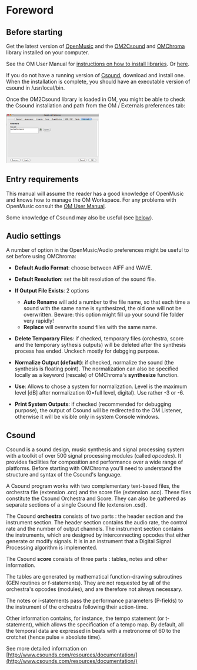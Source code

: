 # Foreword 

## Before starting

Get the latest version of [OpenMusic](https://github.com/openmusic-project/OM6/releases) and the [OM2Csound](https://github.com/openmusic-project/OM2Csound/releases) and [OMChroma](https://github.com/openmusic-project/OMChroma/releases) library installed on your computer.

See the OM User Manual for [instructions on how to install libraries](http://support.ircam.fr/docs/om/om6-manual/co/UserLibraries.html). Or [here](Load).

If you do not have a running version of [Csound](https://csound.com/download.html), download and install one. When the installation is complete, you should have an executable version of csound in /usr/local/bin. 

Once the OM2Csound library is loaded in OM, you might be able to check the Csound installation and path from the OM / Externals preferences tab:

<img src="images/Preferences_Externals.png" width="50%">

## Entry requirements

This manual will assume the reader has a good knowledge of OpenMusic and knows how to manage the OM Workspace. For any problems with OpenMusic consult the [OM User Manual](http://support.ircam.fr/docs/om/om6-manual/).

Some knowledge of Csound may also be useful (see [below](#csound)).

## Audio settings

A number of option in the OpenMusic/Audio preferences might be useful to set before using OMChroma:

- **Default Audio Format**: choose between AIFF and WAVE.

- **Default Resolution**: set the bit resolution of the sound file.

- **If Output File Exists**: 2 options
  - **Auto Rename** will add a number to the file name, so that each time a sound with the same name is synthesized, the old one will not be overwritten. Beware: this option might fill up your sound file folder very rapidly! 
  - **Replace** will overwrite sound files with the same name.

- **Delete Temporary Files**: if checked, temporary files (orchestra, score and the temporary sythesis outputs) will be deleted after the synthesis process has ended. Unckech mostly for debgging purpose.

- **Normalize Output (default)**: if checked, normalize the sound (the synthesis is floating point). The normalization can also be specified locally as a keyword (rescale) of OMChroma's **synthesize** function.

- **Use**: Allows to chose a system for normalization. Level is the maximum level [dB] after normalization (0=full level, digital). Use rather -3 or -6.

- **Print System Outputs**: if checked (recommended for debugging purpose), the output of Csound will be redirected to the OM Listener, otherwise it will be visible only in system Console windows.


## Csound

Csound is a sound design, music synthesis and signal processing system with a toolkit of over 500 signal processing modules (called _opcodes_). It provides facilities for composition and performance over a wide range of platforms. Before starting with OMChroma you'll need to understand the structure and syntax of the Csound's language.

A Csound program works with two complementary text-based files, the orchestra file (extension .orc) and the score file (extension .sco). These files constitute the Csound Orchestra and Score. They can also be gathered as separate sections of a single Csound file (extension .csd).

The Csound **orchestra** consists of two parts : the header section and the instrument section. The header section contains the audio rate, the control rate and the number of output channels. The instrument section contains the instruments, which are designed by interconnecting opcodes that either generate or modify signals. It is in an instrument that a Digital Signal Processing algorithm is implemented.

The Csound **score** consists of three parts : tables, notes and other information.

The tables are generated by mathematical function-drawing subroutines (GEN routines or f-statements). They are not requested by all of the orchestra's opcodes (modules), and are therefore not always necessary.

The notes or i-statements pass the performance parameters (P-fields) to the instrument of the orchestra following their action-time.

Other information contains, for instance, the tempo statement (or t-statement), which allows the specification of a tempo map. By default, all the temporal data are expressed in beats with a metronome of 60 to the crotchet (hence pulse = absolute time).

See more detailed information on [http://www.csounds.com/resources/documentation/](http://www.csounds.com/resources/documentation/)
